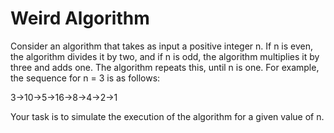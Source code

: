 # Weird Algorithm

Consider an algorithm that takes as input a positive integer n. If n is even, the algorithm divides it by two, and if n is odd, the algorithm multiplies it by three and adds one. The algorithm repeats this, until n is one. For example, the sequence for n = 3 is as follows:

3→10→5→16→8→4→2→1

Your task is to simulate the execution of the algorithm for a given value of n. 



